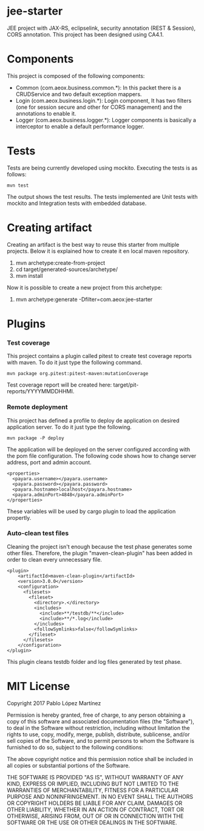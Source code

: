 # jee-starter

JEE project with JAX-RS, eclipselink, security annotation (REST & Session), CORS annotation. This project has been designed using CA4.1.

# Components

This project is composed of the following components:
  - Common (com.aeox.business.common.*): In this packet there is a CRUDService and two default exception mappers.
  - Login (com.aeox.business.login.*): Login component, It has two filters (one for session secure and other for CORS management) and the annotations to enable it.
  - Logger (com.aeox.business.logger.*): Logger components is basically a interceptor to enable a default performance logger.
  

# Tests

Tests are being currently developed using mockito. Executing the tests is as follows:

```
mvn test
```

The output shows the test results. The tests implemented are Unit tests with mockito and Integration tests with embedded database.


# Creating artifact
Creating an artifact is the best way to reuse this starter from multiple projects. Below it is explained how to create it en local maven repository.

1. mvn archetype:create-from-project
2. cd target/generated-sources/archetype/
2. mvn install

Now it is possible to create a new project from this archetype:
1. mvn archetype:generate -Dfilter=com.aeox:jee-starter

# Plugins

### Test coverage

This project contains a plugin called pitest to create test coverage reports with maven. To do it just type the following command.
```
mvn package org.pitest:pitest-maven:mutationCoverage
```
Test coverage report will be created here: target/pit-reports/YYYYMMDDHHMI.

### Remote deployment

This project has defined a profile to deploy de application on desired application server. To do it just type the following.
```
mvn package -P deploy
```
The application will be deployed on the server configured according with the pom file configuration. The following code shows how to change server address, port and admin account.

```
<properties>
  <payara.username></payara.username>
  <payara.password></payara.password>
  <payara.hostname>localhost</payara.hostname>
  <payara.adminPort>4848</payara.adminPort>
</properties>
```
These variables will be used by cargo plugin to load the application propertly.

### Auto-clean test files

Cleaning the project isn't enough because the test phase generates some other files. Therefore, the plugin "maven-clean-plugin" has been added in order to clean every unnecessary file.

```
<plugin>
    <artifactId>maven-clean-plugin</artifactId>
    <version>3.0.0</version>
    <configuration>
      <filesets>
        <fileset>
          <directory>.</directory>
          <includes>
            <include>**/testdb/**</include>
            <include>**/*.log</include>
          </includes>
          <followSymlinks>false</followSymlinks>
        </fileset>
      </filesets>
    </configuration>
</plugin>
```

This plugin cleans testdb folder and log files generated by test phase.

# MIT License

Copyright 2017 Pablo López Martínez

Permission is hereby granted, free of charge, to any person obtaining a copy of this software and associated documentation files (the "Software"), to deal in the Software without restriction, including without limitation the rights to use, copy, modify, merge, publish, distribute, sublicense, and/or sell copies of the Software, and to permit persons to whom the Software is furnished to do so, subject to the following conditions:

The above copyright notice and this permission notice shall be included in all copies or substantial portions of the Software.

THE SOFTWARE IS PROVIDED "AS IS", WITHOUT WARRANTY OF ANY KIND, EXPRESS OR IMPLIED, INCLUDING BUT NOT LIMITED TO THE WARRANTIES OF MERCHANTABILITY, FITNESS FOR A PARTICULAR PURPOSE AND NONINFRINGEMENT. IN NO EVENT SHALL THE AUTHORS OR COPYRIGHT HOLDERS BE LIABLE FOR ANY CLAIM, DAMAGES OR OTHER LIABILITY, WHETHER IN AN ACTION OF CONTRACT, TORT OR OTHERWISE, ARISING FROM, OUT OF OR IN CONNECTION WITH THE SOFTWARE OR THE USE OR OTHER DEALINGS IN THE SOFTWARE.
